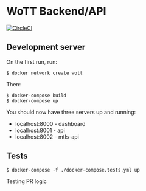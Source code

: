 # WoTT Backend/API
[![CircleCI](https://circleci.com/gh/WoTTsecurity/api.svg?style=svg&circle-token=e0dc7fa4c2ca6e748dec621be90da21e0a4ef8a6)](https://circleci.com/gh/WoTTsecurity/api)

## Development server

On the first run, run:
```
$ docker network create wott
```

Then:
```
$ docker-compose build
$ docker-compose up
```

You should now have three servers up and running:

 * localhost:8000 - dashboard
 * localhost:8001 - api
 * localhost:8002 - mtls-api

## Tests

```
$ docker-compose -f ./docker-compose.tests.yml up
```
Testing PR logic
